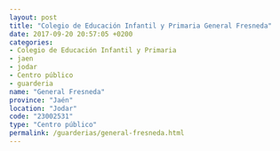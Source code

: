 ```yaml
---
layout: post
title: "Colegio de Educación Infantil y Primaria General Fresneda"
date: 2017-09-20 20:57:05 +0200
categories:
- Colegio de Educación Infantil y Primaria
- jaen
- jodar
- Centro público
- guarderia
name: "General Fresneda"
province: "Jaén"
location: "Jodar"
code: "23002531"
type: "Centro público"
permalink: /guarderias/general-fresneda.html
---
```


